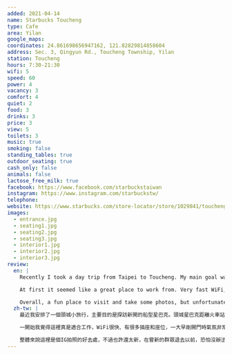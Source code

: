 ```yaml
---
added: 2021-04-14
name: Starbucks Toucheng
type: Cafe
area: Yilan
google_maps: 
coordinates: 24.861698656947162, 121.82829814858604
address: Sec. 3, Qingyun Rd., Toucheng Township, Yilan
station: Toucheng
hours: 7:30-21:30
wifi: 5
speed: 60
power: 4
vacancy: 3
comfort: 4
quiet: 2
food: 3
drinks: 3
price: 3
view: 5
toilets: 3
music: true
smoking: false
standing_tables: true
outdoor_seating: true
cash_only: false
animals: false
lactose_free_milk: true
facebook: https://www.facebook.com/starbuckstaiwan
instagram: https://www.instagram.com/starbuckstw/
telephone: 
website: https://www.starbucks.com/store-locator/store/1029841/toucheng-yilan-sec-3-qingyun-rd-toucheng-township-yilan-ila-26143
images:
  - entrance.jpg
  - seating1.jpg
  - seating2.jpg
  - seating3.jpg
  - interior1.jpg
  - interior2.jpg
  - interior3.jpg
review:
  en: |
    Recently I took a day trip from Taipei to Toucheng. My main goal was to visit the new Starbucks there. It’s only a few minutes walk from Toucheng station, so it’s quite convenient to access. The outside is very interesting (designed to look like a cruise ship) and the inside feels large and spacious. The second floor features panoramic windows, giving you a nice view of the surrounding area, and letting in a lot of natural light.

    At first it seemed like a great place to work from. Very fast WiFi, power outlets, and lots of seating options. The early morning time was nice and quiet. However, even on a weekday, it got very crowded and busy towards mid-day. Lots of people were coming in to have a look and take photos. There were even 3 full tour busses parked outside, seemingly using the Starbucks as a coffee and bathroom break. The noise level got so loud that we decided it was time to pack up and go for lunch.

    Overall, a fun place to visit and take some photos, but unfortunately it’s probably still too new to actually be a useful place to work from.
  zh-tw: |
    最近我安排了一個頭城小旅行，主要目的是探訪新開的船型星巴克。頭城星巴克距離火車站只有短短幾分鐘距離，非常容易前往。外觀設計非常有趣，是船體的造型，和海洋相呼應，內部則非常寬敞，二樓有大面積的窗戶，讓人飽覽景色，也帶進許多陽光。

    一開始我覺得這裡真是適合工作，WiFi很快、有很多插座和座位，一大早剛開門時氣氛非常清幽。很可惜的是，即使是平日，人潮還是在將近中午時間快速湧現，很多遊客專程來拍照參觀，甚至有三台滿載的遊覽車排隊等候進場；他們把這家星巴克當成旅程間的休息站，吵雜的聲音逼得我們落荒而逃，順勢找別處享用午餐。

    整體來說這裡是個IG拍照的好去處，不過也許還太新，在嘗新的群眾退去以前，恐怕沒辦法成為一個真正實用的工作型Cafe。
---
```

